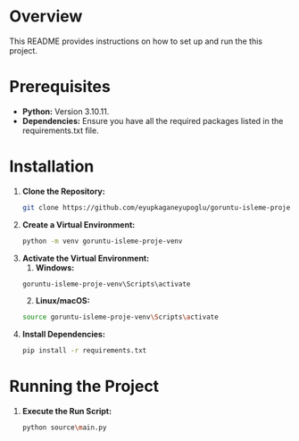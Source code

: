 # Overview
This README provides instructions on how to set up and run the this project.

# Prerequisites
- **Python:** Version 3.10.11.
- **Dependencies:** Ensure you have all the required packages listed in the requirements.txt file.

# Installation
1. **Clone the Repository:**
    ```Bash
    git clone https://github.com/eyupkaganeyupoglu/goruntu-isleme-proje.git
    ```
1. **Create a Virtual Environment:**
    ```Bash
    python -m venv goruntu-isleme-proje-venv
    ```
2. **Activate the Virtual Environment:**
   1. **Windows:**
    ```Bash
    goruntu-isleme-proje-venv\Scripts\activate
    ```
   2. **Linux/macOS:**
    ```Bash
    source goruntu-isleme-proje-venv\Scripts\activate
    ```
3. **Install Dependencies:**
    ```Bash
    pip install -r requirements.txt
    ```

# Running the Project
1. **Execute the Run Script:**
    ```Bash
    python source\main.py
    ```